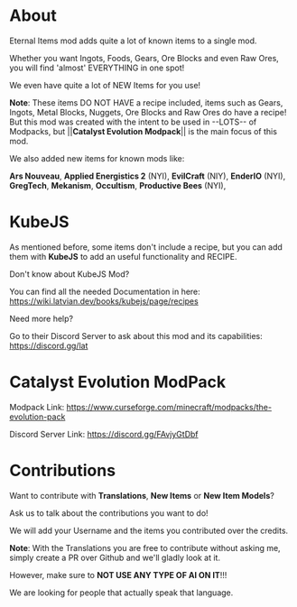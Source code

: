 
About
=======

Eternal Items mod adds quite a lot of known items to a single mod.

Whether you want Ingots, Foods, Gears, Ore Blocks and even Raw Ores, you will find 'almost' EVERYTHING in one spot!

We even have quite a lot of NEW Items for you use!

**Note**: These items DO NOT HAVE a recipe included, items such as Gears, Ingots, Metal Blocks, Nuggets, Ore Blocks and Raw Ores do have a recipe!
But this mod was created with the intent to be used in --LOTS-- of Modpacks, but ||**Catalyst Evolution Modpack**|| is the main focus of this mod.

We also added new items for known mods like:

**Ars Nouveau**,
**Applied Energistics 2** (NYI),
**EvilCraft** (NIY),
**EnderIO** (NYI),
**GregTech**,
**Mekanism**,
**Occultism**,
**Productive Bees** (NYI),

KubeJS
============

As mentioned before, some items don't include a recipe, but you can add them with **KubeJS** to add an useful functionality and RECIPE.

Don't know about KubeJS Mod?

You can find all the needed Documentation in here: https://wiki.latvian.dev/books/kubejs/page/recipes

Need more help?

Go to their Discord Server to ask about this mod and its capabilities: https://discord.gg/lat

Catalyst Evolution ModPack
==========

Modpack Link: https://www.curseforge.com/minecraft/modpacks/the-evolution-pack

Discord Server Link: https://discord.gg/FAvjyGtDbf

Contributions
==========

Want to contribute with **Translations**, **New Items** or **New Item Models**?

Ask us to talk about the contributions you want to do!

We will add your Username and the items you contributed over the credits.

**Note**: With the Translations you are free to contribute without asking me, simply create a PR over Github and we'll gladly look at it.

However, make sure to **NOT USE ANY TYPE OF AI ON IT**!!!

We are looking for people that actually speak that language.
